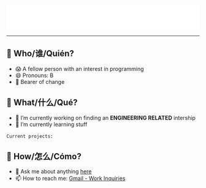 <!--
**bulageidei/bulageidei** is a ✨ _special_ ✨ repository because its `README.md` (this file) appears on your GitHub profile.
-->

<div align="center">
    <img src="heading.svg" width="auto" height="auto" alt="greetings">
</div>

<hr>

<h2> 🥸 Who/谁/Quién? </h2>

- 😱 A fellow person with an interest in programming
- 😄 Pronouns: B
- 🙊 Bearer of change

<h2> 🙈 What/什么/Qué? </h2>

- 🔭 I’m currently working on finding an **ENGINEERING RELATED** intership
- 🌱 I’m currently learning stuff

```
Current projects:
```

<h2> 🙈 How/怎么/Cómo? </h2>

- 💬 Ask me about anything [here](https://google.com)
- 📫 How to reach me: [Gmail - Work Inquiries](mailto:bobbysun.150801@gmail.com)
